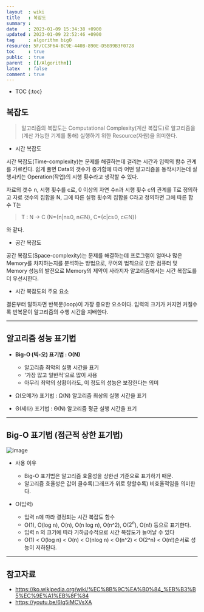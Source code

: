 ```yaml
---
layout  : wiki
title   : 복잡도 
summary : 
date    : 2023-01-09 15:34:38 +0900
updated : 2023-01-09 22:52:46 +0900
tag     : algorithm bigO
resource: 5F/CC3F64-BC9E-440B-890E-D5B99B3F0728
toc     : true
public  : true
parent  : [[/Algorithm]]
latex   : false
comment : true
---
```

* TOC
{:toc}

## 복잡도
> 알고리즘의 복잡도는 Computational Complexity(계산 복잡도)로 알고리즘을 (계산 가능한 기계를 통해) 실행하기 위한 Resource(자원)을 의미한다.
 

- 시간 복잡도

 시간 복잡도(Time-complexity)는 문제를 해결하는데 걸리는 시간과 입력의 함수 관계를 가르킨다. 쉽게 풀면 Data의 갯수가 증가함에 따라 어떤 알고리즘을 동작시키는데 실행시키는 Operation(작업)의 시행 횟수라고 생각할 수 있다. 
 
자료의 갯수 n, 시행 횟수를 c로, 0 이상의 자연 수n과 시행 횟수 c의 관계를 T로 정의하고
자료 갯수의 집합을 N, 그에 따른 실행 횟수의 집합을 C라고 정의하면 그에 따른 함수 T는

> T : N -> C (N={n|n≥0, n∈N}, C={c|c≥0, c∈N})

와 같다.


- 공간 복잡도

 공간 복잡도(Space-complexity)는 문제를 해결하는데 프로그램이 얼마나 많은 Memory를 차지하는지를 분석하는 방법으로, 무어의 법칙으로 인한 컴퓨터 및 Memory 성능의 발전으로 Memory의 제약이 사라지자 알고리즘에서는 시간 복잡도를 더 우선시한다.
 

- 시간 복잡도의 주요 요소

 결론부터 말하자면 반복문(loop)이 가장 중요한 요소이다. 입력의 크기가 커지면 커질수록 반복문이 알고리즘의 수행 시간을 지배한다.
 

---
 
## 알고리즘 성능 표기법

- **Big-O (빅-오) 표기법 : O(N)**
  - 알고리즘 최악의 실행 시간을 표기
  - '가장 많고 일반적'으로 많이 사용
  - 아무리 최악의 상황이라도, 이 정도의 성능은 보장한다는 의미


- Ω(오메가) 표기법 : Ω(N)
  알고리즘 최상의 실행 시간을 표기


- Θ(세타) 표기법 : Θ(N)
  알고리즘 평균 실행 시간을 표기
  
---

## Big-O 표기법 (점근적 상한 표기법)

![image](https://img1.daumcdn.net/thumb/R1280x0/?scode=mtistory2&fname=https%3A%2F%2Ft1.daumcdn.net%2Fcfile%2Ftistory%2F99EF1E395C7EB4B601)

- 사용 이유
  - Big-O 표기법은 알고리즘 효율성을 상한선 기준으로 표기하기 때문.
  - 알고리즘 효율성은 값이 클수록(그래프가 위로 향할수록) 비효율적임을 의미한다.
  
- O(입력)
    - 입력 n에 따라 결정되는 시간 복잡도 함수
    - O(1), O(log n), O(n), O(n log n), O(n^2), O($2^n$), O(n!) 등으로 표기한다.
    - 입력 n 의 크기에 따라 기하급수적으로 시간 복잡도가 늘어날 수 있다
    - O(1) < O(log n) < O(n) < O(nlog n) < O(n^2) < O(2^n) < O(n!)순서로 성능이 저하된다.


---

## 참고자료
- https://ko.wikipedia.org/wiki/%EC%8B%9C%EA%B0%84_%EB%B3%B5%EC%9E%A1%EB%8F%84
- https://youtu.be/6Iq5iMCVsXA

